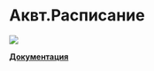 # Аквт.Расписание 
<a href = "https://github.com/Viclouh/AKVT.Raspisanie/graphs/contributors">
  <img src = "https://contrib.rocks/image?repo=Viclouh/AKVT.Raspisanie"/>
  
</a>

**[Документация](https://viclouh.github.io/AKVT.Raspisanie/)**
